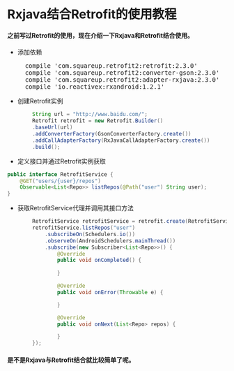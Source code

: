 
# Rxjava结合Retrofit的使用教程

<!--more-->

#### 之前写过Retrofit的使用，现在介绍一下Rxjava和Retrofit结合使用。

* 添加依赖
  <pre>
    compile 'com.squareup.retrofit2:retrofit:2.3.0'
    compile 'com.squareup.retrofit2:converter-gson:2.3.0'
    compile 'com.squareup.retrofit2:adapter-rxjava:2.3.0'
    compile 'io.reactivex:rxandroid:1.2.1'
  </pre>
* 创建Retrofit实例
```java
        String url = "http://www.baidu.com/";
        Retrofit retrofit = new Retrofit.Builder()
        .baseUrl(url)
        .addConverterFactory(GsonConverterFactory.create())
        .addCallAdapterFactory(RxJavaCallAdapterFactory.create())
        .build();
```
* 定义接口并通过Retrofit实例获取
```java
public interface RetrofitService {
    @GET("users/{user}/repos")
    Observable<List<Repo>> listRepos(@Path("user") String user);
}
```
* 获取RetrofitService代理并调用其接口方法
```java
        RetrofitService retrofitService = retrofit.create(RetrofitService.class);
        retrofitService.listRepos("user")
			.subscribeOn(Schedulers.io())
			.observeOn(AndroidSchedulers.mainThread())
			.subscribe(new Subscriber<List<Repo>>() {
            	@Override
            	public void onCompleted() {
                
            	}

            	@Override
            	public void onError(Throwable e) {

            	}

            	@Override
            	public void onNext(List<Repo> repos) {

            	}
        });
```
#### 是不是Rxjava与Retrofit结合就比较简单了呢。